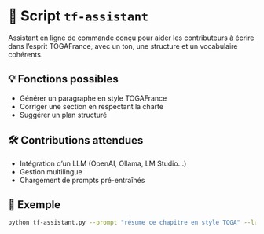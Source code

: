 # 🧠 Script `tf-assistant`

Assistant en ligne de commande conçu pour aider les contributeurs à écrire dans l’esprit TOGAFrance, avec un ton, une structure et un vocabulaire cohérents.

## 💡 Fonctions possibles

- Générer un paragraphe en style TOGAFrance
- Corriger une section en respectant la charte
- Suggérer un plan structuré

## 🛠️ Contributions attendues

- Intégration d’un LLM (OpenAI, Ollama, LM Studio…)
- Gestion multilingue
- Chargement de prompts pré-entraînés

## 🧪 Exemple

```bash
python tf-assistant.py --prompt "résume ce chapitre en style TOGA" --language fr
```
